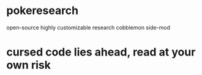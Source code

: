 # pokeresearch
open-source highly customizable research cobblemon side-mod


# cursed code lies ahead, read at your own risk
